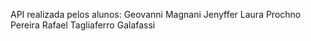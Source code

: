 API realizada pelos alunos:
Geovanni Magnani
Jenyffer Laura Prochno Pereira
Rafael Tagliaferro Galafassi